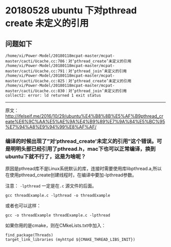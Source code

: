 # 20180528 ubuntu 下对pthread create 未定义的引用



## 问题如下



```shell
/home/xi/Power-Model/20180118mcpat-master/mcpat-master/cacti/Ucache.cc:786：对‘pthread_create’未定义的引用
/home/xi/Power-Model/20180118mcpat-master/mcpat-master/cacti/Ucache.cc:791：对‘pthread_join’未定义的引用
/home/xi/Power-Model/20180118mcpat-master/mcpat-master/cacti/Ucache.cc:825：对‘pthread_create’未定义的引用
/home/xi/Power-Model/20180118mcpat-master/mcpat-master/cacti/Ucache.cc:830：对‘pthread_join’未定义的引用
collect2: error: ld returned 1 exit status
```



-----------

原文：http://ifelseif.me/2016/10/29/ubuntu%E4%B8%8B%E5%AF%B9pthread_create%E6%9C%AA%E5%AE%9A%E4%B9%89%E7%9A%84%E5%BC%95%E7%94%A8%E9%94%99%E8%AF%AF/

### 编译的时候出现了”对‘pthread_create’未定义的引用”这个错误。可是明明头部已经引用了pthread.h，mac下也可以正常编译，换到ubuntu下就不行了，这是为啥呢？

原因是pthread库不是Linux系统默认的库，连接时需要使用库libpthread.a,所以在使用pthread_create创建线程时，在编译中要加-lpthread参数。

注意： `-lpthread`  一定是在`.c` 源文件的后面。

```shell
gcc threadExample.c -lpthread -o threadExample
```

或者也可以这样：

```shell
gcc -o threadExample threadExample.c -lpthread 
```



如果你用的是cmake，则在CMkeLists.txt中加入：

```shell
find_package(Threads)
target_link_libraries (myhttpd ${CMAKE_THREAD_LIBS_INIT})
```




